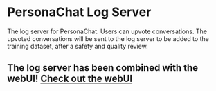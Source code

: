 # PersonaChat Log Server
The log server for PersonaChat. Users can upvote conversations. The upvoted conversations will be sent to the log server to be added to the training dataset, after a safety and quality review.
## The log server has been combined with the webUI! [Check out the webUI](https://github.com/personachat/webui)
